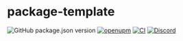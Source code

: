# package-template

![GitHub package.json version](https://img.shields.io/github/package-json/v/faster-games/package-template)
[![openupm](https://img.shields.io/npm/v/com.faster-games.package-template?label=openupm&registry_uri=https://package.openupm.com)](https://openupm.com/packages/com.faster-games.package-template/)
[![CI](https://github.com/faster-games/package-template/actions/workflows/main.yml/badge.svg)](https://github.com/faster-games/package-template/actions/workflows/main.yml)
[![Discord](https://img.shields.io/discord/862006447919726604)](https://discord.gg/QfQE6rWQqq)
